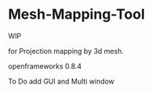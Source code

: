 Mesh-Mapping-Tool
=================
WIP

for Projection mapping by 3d mesh.

openframeworks 0.8.4

To Do
add GUI and Multi window
